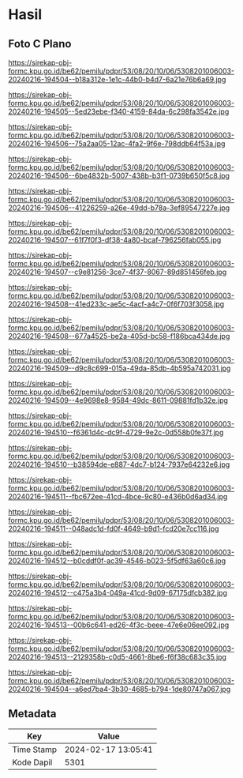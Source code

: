 # Hasil

## Foto C Plano

https://sirekap-obj-formc.kpu.go.id/be62/pemilu/pdpr/53/08/20/10/06/5308201006003-20240216-194504--b18a312e-1e1c-44b0-b4d7-6a21e76b6a69.jpg

https://sirekap-obj-formc.kpu.go.id/be62/pemilu/pdpr/53/08/20/10/06/5308201006003-20240216-194505--5ed23ebe-f340-4159-84da-6c298fa3542e.jpg

https://sirekap-obj-formc.kpu.go.id/be62/pemilu/pdpr/53/08/20/10/06/5308201006003-20240216-194506--75a2aa05-12ac-4fa2-9f6e-798ddb64f53a.jpg

https://sirekap-obj-formc.kpu.go.id/be62/pemilu/pdpr/53/08/20/10/06/5308201006003-20240216-194506--6be4832b-5007-438b-b3f1-0739b650f5c8.jpg

https://sirekap-obj-formc.kpu.go.id/be62/pemilu/pdpr/53/08/20/10/06/5308201006003-20240216-194506--41226259-a26e-49dd-b78a-3ef89547227e.jpg

https://sirekap-obj-formc.kpu.go.id/be62/pemilu/pdpr/53/08/20/10/06/5308201006003-20240216-194507--61f7f0f3-df38-4a80-bcaf-796256fab055.jpg

https://sirekap-obj-formc.kpu.go.id/be62/pemilu/pdpr/53/08/20/10/06/5308201006003-20240216-194507--c9e81256-3ce7-4f37-8067-89d851456feb.jpg

https://sirekap-obj-formc.kpu.go.id/be62/pemilu/pdpr/53/08/20/10/06/5308201006003-20240216-194508--41ed233c-ae5c-4acf-a4c7-0f6f703f3058.jpg

https://sirekap-obj-formc.kpu.go.id/be62/pemilu/pdpr/53/08/20/10/06/5308201006003-20240216-194508--677a4525-be2a-405d-bc58-f186bca434de.jpg

https://sirekap-obj-formc.kpu.go.id/be62/pemilu/pdpr/53/08/20/10/06/5308201006003-20240216-194509--d9c8c699-015a-49da-85db-4b595a742031.jpg

https://sirekap-obj-formc.kpu.go.id/be62/pemilu/pdpr/53/08/20/10/06/5308201006003-20240216-194509--4e9698e8-9584-49dc-8611-09881fd1b32e.jpg

https://sirekap-obj-formc.kpu.go.id/be62/pemilu/pdpr/53/08/20/10/06/5308201006003-20240216-194510--f6361d4c-dc9f-4729-9e2c-0d558b0fe37f.jpg

https://sirekap-obj-formc.kpu.go.id/be62/pemilu/pdpr/53/08/20/10/06/5308201006003-20240216-194510--b38594de-e887-4dc7-b124-7937e64232e6.jpg

https://sirekap-obj-formc.kpu.go.id/be62/pemilu/pdpr/53/08/20/10/06/5308201006003-20240216-194511--fbc672ee-41cd-4bce-9c80-e436b0d6ad34.jpg

https://sirekap-obj-formc.kpu.go.id/be62/pemilu/pdpr/53/08/20/10/06/5308201006003-20240216-194511--048adc1d-fd0f-4649-b9d1-fcd20e7cc116.jpg

https://sirekap-obj-formc.kpu.go.id/be62/pemilu/pdpr/53/08/20/10/06/5308201006003-20240216-194512--b0cddf0f-ac39-4546-b023-5f5df63a60c6.jpg

https://sirekap-obj-formc.kpu.go.id/be62/pemilu/pdpr/53/08/20/10/06/5308201006003-20240216-194512--c475a3b4-049a-41cd-9d09-67175dfcb382.jpg

https://sirekap-obj-formc.kpu.go.id/be62/pemilu/pdpr/53/08/20/10/06/5308201006003-20240216-194513--00b6c641-ed26-4f3c-beee-47e6e06ee092.jpg

https://sirekap-obj-formc.kpu.go.id/be62/pemilu/pdpr/53/08/20/10/06/5308201006003-20240216-194513--2129358b-c0d5-4661-8be6-f6f38c683c35.jpg

https://sirekap-obj-formc.kpu.go.id/be62/pemilu/pdpr/53/08/20/10/06/5308201006003-20240216-194504--a6ed7ba4-3b30-4685-b794-1de80747a067.jpg


## Metadata

| Key        | Value               |
| ---------- | ------------------- |
| Time Stamp | 2024-02-17 13:05:41 |
| Kode Dapil | 5301                |



